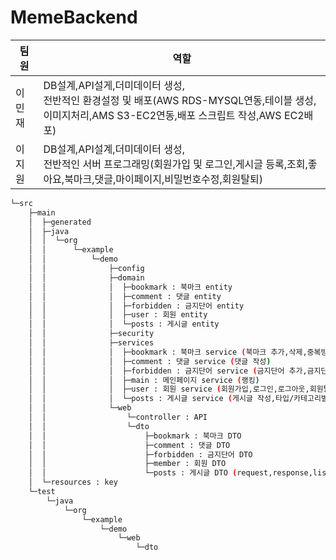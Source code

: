 # MemeBackend
|팀원|역할|
|------|-------------------|
|이민재|DB설계,API설게,더미데이터 생성,</br>전반적인 환경설정 및 배포(AWS RDS-MYSQL연동,테이블 생성,이미지처리,AMS S3-EC2연동,배포 스크립트 작성,AWS EC2배포)|
|이지원|DB설계,API설계,더미데이터 생성,</br>전반적인 서버 프로그래밍(회원가입 및 로그인,게시글 등록,조회,좋아요,북마크,댓글,마이페이지,비밀번호수정,회원탈퇴)|
````bash
└─src
    ├─main
    │  ├─generated
    │  ├─java
    │  │  └─org
    │  │      └─example
    │  │          └─demo
    │  │              ├─config
    │  │              ├─domain
    │  │              │  ├─bookmark : 북마크 entity
    │  │              │  ├─comment : 댓글 entity
    │  │              │  ├─forbidden : 금지단어 entity
    │  │              │  ├─user : 회원 entity
    │  │              │  └─posts : 게시글 entity
    │  │              ├─security
    │  │              ├─services
    │  │              │  ├─bookmark : 북마크 service (북마크 추가,삭제,중복방지처리)
    │  │              │  ├─comment : 댓글 service (댓글 작성)
    │  │              │  ├─forbidden : 금지단어 service (금지단어 추가,금지단어 필터링,금지단어 게시글 삭제)
    │  │              │  ├─main : 메인페이지 service (랭킹)
    │  │              │  ├─user : 회원 service (회원가입,로그인,로그아웃,회원탈퇴,마이페이지)
    │  │              │  └─posts : 게시글 service (게시글 작성,타입/카테고리별 조회,키워드 검색,상세 페이지)
    │  │              └─web
    │  │                  └─controller : API  
    │  │                  └─dto
    │  │                      ├─bookmark : 북마크 DTO
    │  │                      ├─comment : 댓글 DTO
    │  │                      ├─forbidden : 금지단어 DTO
    │  │                      ├─member : 회원 DTO
    │  │                      └─posts : 게시글 DTO (request,response,list_response)
    │  └─resources : key
    └─test
        └─java
            └─org
                └─example
                    └─demo
                        └─web
                            └─dto
````

